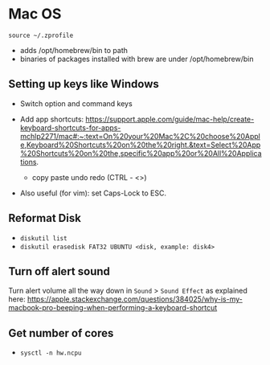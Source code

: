 # Mac OS

`source ~/.zprofile` 
- adds /opt/homebrew/bin to path
- binaries of packages installed with brew are
under /opt/homebrew/bin

## Setting up keys like Windows
- Switch option and command keys
- Add app shortcuts: https://support.apple.com/guide/mac-help/create-keyboard-shortcuts-for-apps-mchlp2271/mac#:~:text=On%20your%20Mac%2C%20choose%20Apple,Keyboard%20Shortcuts%20on%20the%20right.&text=Select%20App%20Shortcuts%20on%20the,specific%20app%20or%20All%20Applications.
  - copy paste undo redo (CTRL - <>)

- Also useful (for vim): set Caps-Lock to ESC.

## Reformat Disk

- `diskutil list`
- `diskutil erasedisk FAT32 UBUNTU <disk, example: disk4>`

## Turn off alert sound
Turn alert volume all the way down in `Sound` > `Sound Effect` as explained here:
https://apple.stackexchange.com/questions/384025/why-is-my-macbook-pro-beeping-when-performing-a-keyboard-shortcut

## Get number of cores

- `sysctl -n hw.ncpu`
